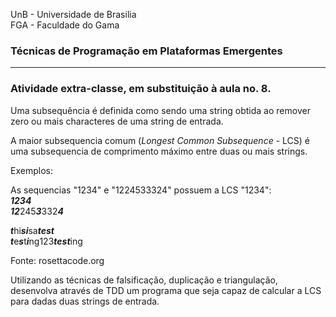 UnB - Universidade de Brasilia  
FGA - Faculdade do Gama  

### Técnicas de Programação em Plataformas Emergentes

---

### Atividade extra-classe, em substituição à aula no. 8.

Uma subsequência é definida como sendo uma string obtida ao remover zero ou mais
characteres de uma string de entrada. 

A maior subsequencia comum (_Longest Common Subsequence_ - LCS) é uma
subsequencia de comprimento máximo entre duas ou mais strings.   

Exemplos: 

As sequencias "1234" e "1224533324" possuem a LCS "1234":   
 ***1234***  
 ***12***245***3***332***4***

 ***t***hi***si***sa***test***  
 ***t***e***s***t***i***ng123***test***ing

Fonte: rosettacode.org

Utilizando as técnicas de falsificação, duplicação e triangulação, desenvolva
através de TDD um programa que seja capaz de calcular a LCS para dadas duas
strings de entrada. 
